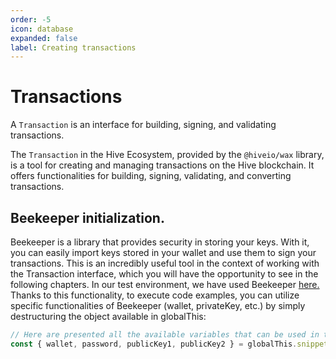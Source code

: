 ```yaml
---
order: -5
icon: database
expanded: false
label: Creating transactions
---
```


# Transactions


A `Transaction` is an interface for building, signing, and validating transactions.


The `Transaction` in the Hive Ecosystem, provided by the `@hiveio/wax` library, is a tool for creating and managing transactions on the Hive blockchain. It offers functionalities for building, signing, validating, and converting transactions.

## Beekeeper initialization.

Beekeeper is a library that provides security in storing your keys. With it, you can easily import keys stored in your wallet and use them to sign your transactions. This is an incredibly useful tool in the context of working with the Transaction interface, which you will have the opportunity to see in the following chapters. In our test environment, we have used Beekeeper [here.](https://stackblitz.com/github/openhive-network/wax-doc-snippets?file=scripts%2Frunner.js) Thanks to this functionality, to execute code examples, you can utilize specific functionalities of Beekeeper (wallet, privateKey, etc.) by simply destructuring the object available in globalThis:

```javascript
// Here are presented all the available variables that can be used in the examples.
const { wallet, password, publicKey1, publicKey2 } = globalThis.snippetsBeekeeperData
```
